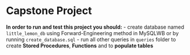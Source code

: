 # Capstone Project

**In order to run and test this project you should:**
	- create database named `little_lemon_db` using Forward-Engineering method in MySQLWB or by running `create_database.sql`
	- run all other queries in `queries` folder to create **Stored Procedures**, **Functions** and to **populate tables** 

